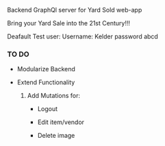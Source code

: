 Backend GraphQl server for Yard Sold web-app

Bring your Yard Sale into the 21st Century!!!

Deafault Test user:
Username: Kelder
password abcd

### TO DO


- Modularize Backend



- Extend Functionality  

  1. Add Mutations for:
    
        - Logout

        - Edit item/vendor

        - Delete image
     
     